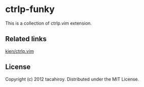ctrlp-funky
============

This is a collection of ctrlp.vim extension.

Related links
--------------

[kien/ctrlp.vim](https://github.com/kien/ctrlp.vim)

License
-------

Copyright (c) 2012 tacahiroy. Distributed under the MIT License.
